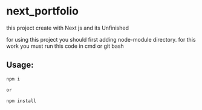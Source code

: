 # next_portfolio
this project create with Next js and its Unfinished

for using this project you should first adding node-module directory.
for this work you must run this code in cmd or git bash 
## Usage:

```bash
npm i 

or 

npm install 


```

